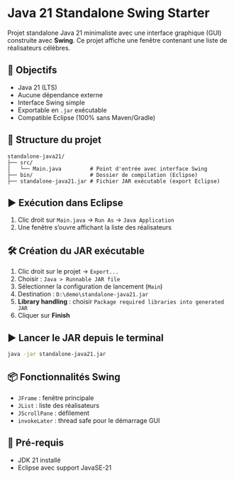 # Java 21 Standalone Swing Starter

Projet standalone Java 21 minimaliste avec une interface graphique (GUI) construite avec **Swing**. Ce projet affiche une fenêtre contenant une liste de réalisateurs célèbres.

## 🎯 Objectifs

- Java 21 (LTS)
- Aucune dépendance externe
- Interface Swing simple
- Exportable en `.jar` exécutable
- Compatible Eclipse (100% sans Maven/Gradle)

## 🧱 Structure du projet

```
standalone-java21/
├── src/
│   └── Main.java         # Point d'entrée avec interface Swing
├── bin/                  # Dossier de compilation (Eclipse)
├── standalone-java21.jar # Fichier JAR exécutable (export Eclipse)
```

## ▶️ Exécution dans Eclipse

1. Clic droit sur `Main.java` → `Run As` → `Java Application`
2. Une fenêtre s’ouvre affichant la liste des réalisateurs

## 🛠️ Création du JAR exécutable

1. Clic droit sur le projet → `Export...`
2. Choisir : `Java > Runnable JAR file`
3. Sélectionner la configuration de lancement (`Main`)
4. Destination : `D:\demo\standalone-java21.jar`
5. **Library handling** : choisir `Package required libraries into generated JAR`
6. Cliquer sur **Finish**

## ▶️ Lancer le JAR depuis le terminal

```bash
java -jar standalone-java21.jar
```

## 📦 Fonctionnalités Swing

- `JFrame` : fenêtre principale
- `JList` : liste des réalisateurs
- `JScrollPane` : défilement
- `invokeLater` : thread safe pour le démarrage GUI

## 🔗 Pré-requis

- JDK 21 installé
- Eclipse avec support JavaSE-21
